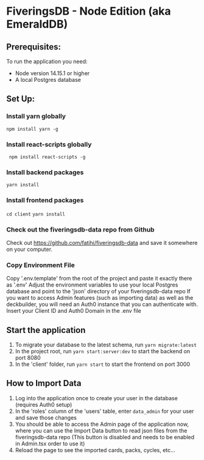 # FiveringsDB - Node Edition (aka EmeraldDB)

## Prerequisites:
To run the application you need:
* Node version 14.15.1 or higher
* A local Postgres database

## Set Up:

### Install yarn globally
``` npm install yarn -g ```


### Install react-scripts globally
``` npm install react-scripts -g```

### Install backend packages
```yarn install```

### Install frontend packages
```cd client```
```yarn install```

### Check out the fiveringsdb-data repo from Github
Check out https://github.com/fatihi/fiveringsdb-data and save it somewhere on your computer.

### Copy Environment File
Copy '.env.template' from the root of the project and paste it exactly there as '.env'
Adjust the environment variables to use your local Postgres database and point to the 'json' directory of your fiveringsdb-data repo
If you want to access Admin features (such as importing data) as well as the deckbuilder, you will need an Auth0 instance that you can authenticate with. Insert your Client ID and Auth0 Domain in the .env file 

## Start the application
1. To migrate your database to the latest schema, run ```yarn migrate:latest```
2. In the project root, run ```yarn start:server:dev``` to start the backend on port 8080
3. In the 'client' folder, run ```yarn start``` to start the frontend on port 3000

## How to Import Data
1. Log into the application once to create your user in the database (requires Auth0 setup)
2. In the 'roles' column of the 'users' table, enter ```data_admin``` for your user and save those changes
3. You should be able to access the Admin page of the application now, where you can use the Import Data button to read json files from the fiveringsdb-data repo (This button is disabled and needs to be enabled in Admin.tsx order to use it)
4. Reload the page to see the imported cards, packs, cycles, etc...


